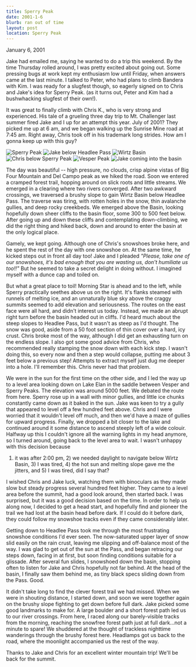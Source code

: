 ```yaml
---
title: Sperry Peak
date: 2001-1-6
blurb: ran out of time
layout: post
location: Sperry Peak
---
```


January 6, 2001

Jake had emailed me, saying he wanted to do a trip this weekend. By the time
Thursday rolled around, I was pretty excited about going out.  Some pressing
bugs at work kept my enthusiasm low until Friday, when answers came at the last
minute. I talked to Peter, who had plans to climb Bandera with Kim. I was ready
for a slugfest though, so eagerly signed on to Chris and Jake's idea for Sperry
Peak.  (as it turns out, Peter and Kim had a bushwhacking slugfest of their
own!).


It was great to finally climb with Chris K., who is very strong and experienced.
His tale of a grueling three day trip to Mt. Challenger last summer fired Jake
and I up for an attempt this year. July of 2001?  They picked me up at 6 am, and
we began walking up the Sunrise Mine road at 7:45 am. Right away, Chris took off
in his trademark long strides. How am I gonna keep up with this guy?

![Sperry Peak](images/articles/trips/2001/sperry.jpg)
![Jake below Headlee Pass](images/articles/trips/2001/headlee.jpg)
![Wirtz Basin](images/articles/trips/2001/wirtzb.jpg)
![Chris below Sperry Peak](images/articles/trips/2001/csprysf.jpg)
![Vesper Peak](images/articles/trips/2001/vesper.jpg)
![Jake coming into the basin](images/articles/trips/2001/jakespry.jpg)

The day was beautiful -- high pressure, no clouds, crisp alpine
vistas of Big Four Mountain and Del Campo peak as we hiked the road.
Soon we entered a cramped forest trail, hopping around on slick
roots and little streams. We emerged in a clearing where two
rivers converged. After two awkward crossings, we traversed a brushy
slope to gain Wirtz Basin below Headlee Pass. The traverse was
tiring, with rotten holes in the snow, thin avalanche gullies,
and deep rocky creekbeds. We emerged above the Basin, looking hopefully
down sheer cliffs to the basin floor, some 300 to 500 feet below.
After going up and down these cliffs and contemplating down-climbing,
we did the right thing and hiked back, down and around to enter the
basin at the only logical place.


Gamely, we kept going. Although one of Chris's snowshoes broke here,
and he spent the rest of the day with one snowshoe on. At the same
time, he kicked steps out in front all day too! Jake and I pleaded
*"Please, take one of our snowshoes, it's bad enough that you are
wasting us, don't humiliate us too!!"*
But he seemed to take a secret
delight in doing without. I imagined myself with a dunce cap and
toiled on.


But what a great place to toil! Morning Star is ahead and to the left,
while Sperry practically seethes above us on the right. It's flanks
steamed with runnels of melting ice, and an unnaturally blue sky above
the craggy summits seemed to add elevation and seriousness. The
routes on the east face were all hard, and didn't interest us today.
Instead, we made an abrupt right turn before the basin headed out in
cliffs. I'd heard much about the steep slopes to Headlee Pass, but
it wasn't as steep as I'd thought. The snow was good, aside from a 50
foot section of thin cover over a hard, icy crust. Chris broke most
of the way, although I did get an exhausting turn on the endless slope.
I also got some good advice from Chris, who recommended really stamping
the snow down with each kick step. I wasn't doing this, so every now
and then a step would collapse, putting me about 3 feet below a previous
step! Attempts to extract myself just dug me deeper into a hole. I'll
remember this. Chris never had that problem.


We were in the sun for the first time on the other side, and I led the
way up to a level area looking down on Lake Elan in the saddle between
Vesper and Sperry Peaks. The elevation was around 5000 feet. We debated
the route from here. Sperry rose up in a wall with minor gullies, and
little ice chunks constantly came down as it baked in the sun. Jake was
keen to try a gully that appeared to level off a few hundred feet above.
Chris and I were worried that it wouldn't level off much, and then we'd
have a maze of gullies for upward progress. Finally, we dropped a bit
closer to the lake and continued around it some distance to ascend
steeply left of a wide colouir. Halfway up this I couldn't ignore all
the warning lights in my head anymore, so I turned around, going back
to the level area to wait. I wasn't unhappy with this decision because
1) it was after 2:00 pm, 2) we needed daylight to navigate below Wirtz
Basin, 3) I was tired, 4) the hot sun and melting slope gave me the
jitters, and 5) I was tired, did I say that?


I wished Chris and Jake luck, watching them with binoculars as they made
slow but steady progress several hundred feet higher. They came to a level
area before the summit, had a good look around, then started back. I
was surprised, but it was a good decision based on the time. In order to
help us along now, I decided to get a head start, and hopefully find
and pioneer the trail we had lost at the basin head before dark. If I
could do it before dark, they could follow my snowshoe tracks even if
they came considerably later.


Getting down to Headlee Pass took me through the most frustrating snowshoe
conditions I'd ever seen. The now-saturated upper layer of snow slid
easily on the rain crust, leaving me slipping and off-balance most of
the way. I was glad to get out of the sun at the Pass, and began retracing
our steps down, facing in at first, but soon finding conditions suitable
for a glissade. After several fun slides, I snowshoed down the basin,
stopping often to listen for Jake and Chris hopefully not far behind.
At the head of the basin, I finally saw them behind me, as tiny black
specs sliding down from the Pass. Good.


It didn't take long to find the clever forest trail we had missed. When
we were in shouting distance, I started down, and soon we were together
again on the brushy slope fighting to get down before full dark. Jake
picked some good landmarks to make for. A large boulder and a short
forest path led us to our river crossings. From here, I raced along our
barely-visible tracks from the morning, reaching the snowfree forest 
path just at full dark...not a minute to spare! We shuddered at the thought
of trackless nighttime wanderings through the brushy forest here. Headlamps
got us back to the road, where the moonlight accompanied us the rest of
the way.


Thanks to Jake and Chris for an excellent winter mountain trip!
We'll be back for the summit.


